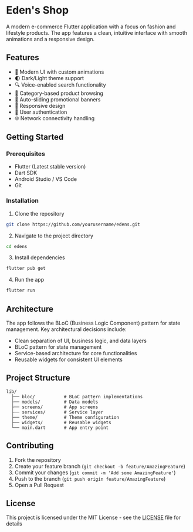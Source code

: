 # Eden's Shop

A modern e-commerce Flutter application with a focus on fashion and lifestyle products. The app features a clean, intuitive interface with smooth animations and a responsive design.

## Features

- 🎨 Modern UI with custom animations
- 🌓 Dark/Light theme support
- 🔍 Voice-enabled search functionality
- 🎯 Category-based product browsing
- 🔄 Auto-sliding promotional banners
- 📱 Responsive design
- 🔐 User authentication
- 🌐 Network connectivity handling

## Getting Started

### Prerequisites

- Flutter (Latest stable version)
- Dart SDK
- Android Studio / VS Code
- Git

### Installation

1. Clone the repository
```bash
git clone https://github.com/yourusername/edens.git
```

2. Navigate to the project directory
```bash
cd edens
```

3. Install dependencies
```bash
flutter pub get
```

4. Run the app
```bash
flutter run
```

## Architecture

The app follows the BLoC (Business Logic Component) pattern for state management. Key architectural decisions include:

- Clean separation of UI, business logic, and data layers
- BLoC pattern for state management
- Service-based architecture for core functionalities
- Reusable widgets for consistent UI elements

## Project Structure

```
lib/
  ├── bloc/           # BLoC pattern implementations
  ├── models/         # Data models
  ├── screens/        # App screens
  ├── services/       # Service layer
  ├── theme/          # Theme configuration
  ├── widgets/        # Reusable widgets
  └── main.dart       # App entry point
```

## Contributing

1. Fork the repository
2. Create your feature branch (`git checkout -b feature/AmazingFeature`)
3. Commit your changes (`git commit -m 'Add some AmazingFeature'`)
4. Push to the branch (`git push origin feature/AmazingFeature`)
5. Open a Pull Request

## License

This project is licensed under the MIT License - see the [LICENSE](LICENSE) file for details
